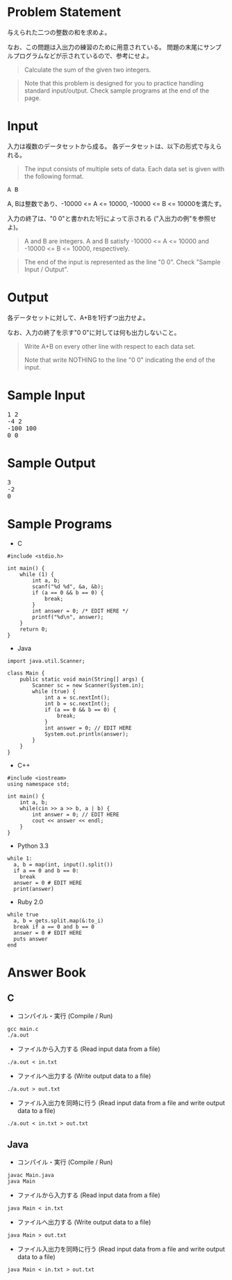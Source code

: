 Problem Statement
==
与えられた二つの整数の和を求めよ。

なお、この問題は入出力の練習のために用意されている。
問題の末尾にサンプルプログラムなどが示されているので、参考にせよ。

> Calculate the sum of the given two integers.

> Note that this problem is designed for you to practice handling standard input/output.
Check sample programs at the end of the page.

Input
==
入力は複数のデータセットから成る。
各データセットは、以下の形式で与えられる。

> The input consists of multiple sets of data.
Each data set is given with the following format.

<pre>
A B
</pre>

A, Bは整数であり、-10000 <= A <= 10000, -10000 <= B <= 10000を満たす。

入力の終了は、"0 0"と書かれた1行によって示される ("入出力の例"を参照せよ)。


> A and B are integers. A and B satisfy -10000 <= A <= 10000 and -10000 <= B <= 10000, respectively.

> The end of the input is represented as the line "0 0". Check "Sample Input / Output".

Output
==
各データセットに対して、A+Bを1行ずつ出力せよ。

なお、入力の終了を示す"0 0"に対しては何も出力しないこと。

> Write A+B on every other line with respect to each data set.
> 
> Note that write NOTHING to the line "0 0" indicating the end of the input.

Sample Input
==
<pre>
1 2
-4 2
-100 100
0 0
</pre>

Sample Output
==
<pre>
3
-2
0
</pre>

Sample Programs
==
* C

```
#include <stdio.h>

int main() {
    while (1) {
        int a, b;
        scanf("%d %d", &a, &b);
        if (a == 0 && b == 0) {
            break;
        }
        int answer = 0; /* EDIT HERE */
        printf("%d\n", answer);
    }
    return 0;
}
```

* Java

```
import java.util.Scanner;

class Main {
    public static void main(String[] args) {
        Scanner sc = new Scanner(System.in);
        while (true) {
            int a = sc.nextInt();
            int b = sc.nextInt();
            if (a == 0 && b == 0) {
                break;
            }
            int answer = 0; // EDIT HERE
            System.out.println(answer);
        }
    }
}
```

* C++

```
#include <iostream>
using namespace std;

int main() {
    int a, b;
    while(cin >> a >> b, a | b) {
        int answer = 0; // EDIT HERE
        cout << answer << endl;
    }
}
```

* Python 3.3

```
while 1:
  a, b = map(int, input().split())
  if a == 0 and b == 0:
    break
  answer = 0 # EDIT HERE
  print(answer)
```

* Ruby 2.0

```
while true
  a, b = gets.split.map(&:to_i)
  break if a == 0 and b == 0
  answer = 0 # EDIT HERE
  puts answer
end
```

Answer Book
==
C
--

* コンパイル・実行 (Compile / Run)

```
gcc main.c
./a.out
```

* ファイルから入力する (Read input data from a file)

```
./a.out < in.txt
```

* ファイルへ出力する (Write output data to a file)

```
./a.out > out.txt
```

* ファイル入出力を同時に行う (Read input data from a file and write output data to a file)

```
./a.out < in.txt > out.txt
```

Java
--

* コンパイル・実行 (Compile / Run)

```
javac Main.java
java Main
```

* ファイルから入力する (Read input data from a file)

```
java Main < in.txt
```

* ファイルへ出力する (Write output data to a file)

```
java Main > out.txt
```

* ファイル入出力を同時に行う (Read input data from a file and write output data to a file)

```
java Main < in.txt > out.txt
```

